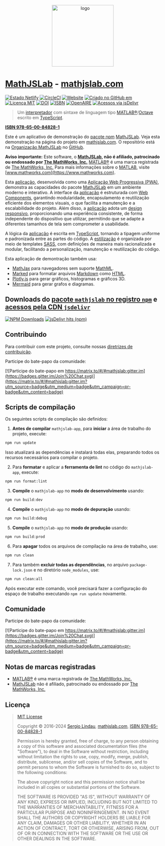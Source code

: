 <p align="center">
    <a href="https://mathjslab.com/" target="_blank" rel="noopener"><img src="https://mathjslab.com/img/mathjslab-logo.svg" alt="logo" width="200" height="200" /></a>
</p>

# [MathJSLab](https://mathjslab.com/) - [mathjslab.com](https://mathjslab.com/)

[![Estado Netlify](https://api.netlify.com/api/v1/badges/6cec5ea5-c2dd-4b90-a3c1-ff95c8d1f521/deploy-status)](https://app.netlify.com/sites/mathjslab-app/deploys)
[![CircleCI](https://dl.circleci.com/status-badge/img/gh/MathJSLab/mathjslab-app/tree/main.svg?style=svg)](https://dl.circleci.com/status-badge/redirect/gh/MathJSLab/mathjslab-app/tree/main)
[![Website](https://img.shields.io/website?url=https%3A%2F%2Fmathjslab.com%2F)](https://mathjslab.com/)
[![Criado no GitHub em](https://img.shields.io/github/created-at/MathJSLab/mathjslab-app)](https://github.com/MathJSLab/mathjslab-app)
[![Licença MIT](https://img.shields.io/badge/License-MIT-brightgreen.svg)](https://github.com/MathJSLab/mathjslab-app/blob/main/LICENSE)
[![DOI](https://zenodo.org/badge/DOI/10.5281/zenodo.8396263.svg)](https://doi.org/10.5281/zenodo.8396263)
[![ISBN](https://img.shields.io/badge/ISBN-978--65--00--84828--1-green?style=flat&link=https://grp.isbn-international.org/search/piid_solr?keys=978-65-00-84828-1)](https://grp.isbn-international.org/search/piid_solr?keys=978-65-00-84828-1)
[![OpenAIRE](https://img.shields.io/badge/OpenAIRE-blue?style=flat&link=https://explore.openaire.eu/search/advanced/research-outcomes?f0=q&fv0=MathJSLab)](https://explore.openaire.eu/search/advanced/research-outcomes?f0=q&fv0=MathJSLab)
[![Acessos via jsDelivr](https://img.shields.io/jsdelivr/gh/hy/MathJSLab/mathjslab-app)](https://cdn.jsdelivr.net/gh/MathJSLab/mathjslab-app/)

> Um [interpretador](https://pt.wikipedia.org/wiki/Interpretador) com sintaxe
> de linguagem tipo
> [MATLAB&reg;](https://www.mathworks.com/)/[Octave](https://www.gnu.org/software/octave/)
> escrito em [TypeScript](https://www.typescriptlang.org/).

**[ISBN 978-65-00-84828-1](https://grp.isbn-international.org/search/piid_solr?keys=978-65-00-84828-1)**

Este é um aplicativo de demonstração do
[pacote npm](<https://pt.wikipedia.org/wiki/Npm_(software)>)
[MathJSLab](https://www.npmjs.com/package/mathjslab). Veja esta demonstração na
página do projeto em [mathjslab.com](https://mathjslab.com/). O repositório
está na [Organização MathJSLab](https://github.com/MathJSLab) no
[GitHub](https://github.com/).

**Aviso importante:** Este software, o **[MathJSLab](https://mathjslab.com/),
não é afiliado, patrocinado ou endossado por
[The MathWorks, Inc.](https://www.mathworks.com/)**
[MATLAB&reg;](https://www.mathworks.com/products/matlab.html) é uma marca
registrada de [The MathWorks, Inc.](https://www.mathworks.com/) Para mais
informações sobre o [MATLAB](https://www.mathworks.com/products/matlab.html),
visite [www.mathworks.com](https://www.mathworks.com).

Esta [aplicação](https://pt.wikipedia.org/wiki/Aplica%C3%A7%C3%A3o_web),
desenvolvida como uma
[Aplicação Web Progressiva (PWA)](https://pt.wikipedia.org/wiki/Progressive_web_app),
demonstra as capacidades do pacote
[MathJSLab](https://www.npmjs.com/package/mathjslab) em um ambiente moderno e
interativo. A interface da
[aplicação](https://pt.wikipedia.org/wiki/Aplica%C3%A7%C3%A3o_web) é
estruturada com
[Web Components](https://developer.mozilla.org/pt-BR/docs/Web/API/Web_components),
garantindo modularidade, encapsulamento e reutilização eficiente dos elementos
visuais, o que facilita a manutenção e a escalabilidade do projeto. Além disso,
a [aplicação](https://pt.wikipedia.org/wiki/Aplica%C3%A7%C3%A3o_web) adota um
[design responsivo](https://pt.wikipedia.org/wiki/Web_design_responsivo),
proporcionando uma experiência consistente, de forma independente do
dispositivo que utilizar, permitindo que se adapte a diferentes tamanhos de
tela sem comprometer a usabilidade.

A lógica da [aplicação](https://pt.wikipedia.org/wiki/Aplica%C3%A7%C3%A3o_web)
é escrita em [TypeScript](https://www.typescriptlang.org/), tornando a tipagem
uniforme e padronizada entre as partes do código. A
[estilização](https://www.w3.org/TR/css/) é organizada por meio de templates
[SASS](https://sass-lang.com/), com definições de maneira mais racionalizada e
modular, facilitando a personalização, manutenção e reutilização do código.

Esta aplicação de demontração também usa:

- [MathJax](https://www.mathjax.org/) para navegadores sem suporte
  [MathML](https://www.w3.org/Math/).
- [Marked](https://www.npmjs.com/package/marked) para formatar arquivos
  [Markdown](https://www.markdownguide.org/) como
  [HTML](https://developer.mozilla.org/pt-BR/docs/Web/HTML).
- [Plotly.js](https://plotly.com/javascript/) para gerar gráficos, histogramas
  e gráficos 3D.
- [Mermaid](https://mermaid.js.org/) para gerar grafos e diagramas.

## Downloads do [pacote `mathjslab` no registro `npm`](https://www.npmjs.com/package/mathjslab) e [acessos pela CDN `jsdelivr`](https://www.jsdelivr.com/package/npm/mathjslab)

[![NPM Downloads](https://img.shields.io/npm/d18m/mathjslab)](https://www.npmjs.com/package/mathjslab)
[![jsDelivr hits (npm)](https://img.shields.io/jsdelivr/npm/hy/mathjslab)](https://www.jsdelivr.com/package/npm/mathjslab)

## Contribuindo

Para contribuir com este projeto, consulte nossas
[diretrizes de contribuição](https://github.com/MathJSLab/mathjslab-app/blob/main/CONTRIBUTING.md).

Participe do bate-papo da comunidade:

[![Participe do bate-papo em https://matrix.to/#/#mathjslab:gitter.im](https://badges.gitter.im/Join%20Chat.svg)](https://matrix.to/#/#mathjslab:gitter.im?utm_source=badge&utm_medium=badge&utm_campaign=pr-badge&utm_content=badge)

## Scripts de compilação

Os seguintes scripts de compilação são definidos:

1. **Antes de compilar** `mathjslab-app`, para **iniciar** a área de trabalho
   do projeto, execute:

```bash
npm run update
```

Isso atualizará as dependências e instalará todas elas, preparando todos os
recursos necessários para compilar o projeto.

2. Para **formatar** e aplicar a **ferramenta de lint** no código do
   `mathjslab-app`, execute:

```bash
npm run format:lint
```

3. **Compile** o `mathjslab-app` no **modo de desenvolvimento** usando:

```bash
npm run build:dev
```

4. **Compile** o `mathjslab-app` no **modo de depuração** usando:

```bash
npm run build:debug
```

5. **Compile** o `mathjslab-app` no **modo de produção** usando:

```bash
npm run build:prod
```

6. Para **apagar** todos os arquivos de compilação na área de trabalho, use:

```bash
npm run clean
```

7. Para também **excluir todas as dependências**, no arquivo
   `package-lock.json` e no diretório `node_modules`, use:

```bash
npm run clean:all
```

Após executar este comando, você precisará fazer a configuração do espaço de
trabalho executando `npm run update` novamente.

## Comunidade

Participe do bate-papo da comunidade:

[![Participe do bate-papo em https://matrix.to/#/#mathjslab:gitter.im](https://badges.gitter.im/Join%20Chat.svg)](https://matrix.to/#/#mathjslab:gitter.im?utm_source=badge&utm_medium=badge&utm_campaign=pr-badge&utm_content=badge)

## Notas de marcas registradas

- [MATLAB&reg;](https://www.mathworks.com/products/matlab.html) é uma marca
  registrada de [The MathWorks, Inc.](https://www.mathworks.com/)
- [MathJSLab](https://mathjslab.com/) não é afiliado, patrocinado ou endossado
  por [The MathWorks, Inc.](https://www.mathworks.com/)

## Licença

> [MIT License](https://opensource.org/license/mit)
>
> Copyright &copy; 2016-2024 [Sergio Lindau](mailto:sergiolindau@gmail.com),
> [mathjslab.com](https://mathjslab.com/),
> [ISBN 978-65-00-84828-1](https://grp.isbn-international.org/search/piid_solr?keys=978-65-00-84828-1)
>
> Permission is hereby granted, free of charge, to any person obtaining a copy
> of this software and associated documentation files (the "Software"), to deal
> in the Software without restriction, including without limitation the rights
> to use, copy, modify, merge, publish, distribute, sublicense, and/or sell
> copies of the Software, and to permit persons to whom the Software is
> furnished to do so, subject to the following conditions:
>
> The above copyright notice and this permission notice shall be included in
> all copies or substantial portions of the Software.
>
> THE SOFTWARE IS PROVIDED "AS IS", WITHOUT WARRANTY OF ANY KIND, EXPRESS OR
> IMPLIED, INCLUDING BUT NOT LIMITED TO THE WARRANTIES OF MERCHANTABILITY,
> FITNESS FOR A PARTICULAR PURPOSE AND NONINFRINGEMENT. IN NO EVENT SHALL THE
> AUTHORS OR COPYRIGHT HOLDERS BE LIABLE FOR ANY CLAIM, DAMAGES OR OTHER
> LIABILITY, WHETHER IN AN ACTION OF CONTRACT, TORT OR OTHERWISE, ARISING FROM,
> OUT OF OR IN CONNECTION WITH THE SOFTWARE OR THE USE OR OTHER DEALINGS IN THE
> SOFTWARE.
